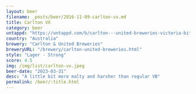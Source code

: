 ```yaml
---
layout: beer
filename: _posts/beer/2016-11-09-carlton-vx.md
title: Carlton VX
category: beer
untappd: "https://untappd.com/b/carlton---united-breweries-victoria-bitter-xtra/5264525"
country: "Australia"
brewery: "Carlton & United Breweries"
breweryURL: "/brewery/carlton-united-breweries.html"
style: "Lager - Strong"
score: 4.5
img: /img/list/carlton-vx.jpeg
beer-date: "2023-03-31"
desc: "A little bit more malty and harsher than regular VB"
permalink: /beer/:title.html
---
```

